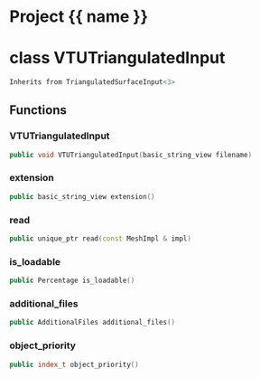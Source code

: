 <script setup>
import {useRoute} from 'vitepress'
const {path} = useRoute()
const tokens = path.split('/')
const words = tokens[2].split('-');
for (let i = 0; i < words.length; i++) {
    words[i] = words[i].charAt(0).toUpperCase() + words[i].slice(1);
    words[i] = words[i].replace('geode', 'Geode')
}
const name = words.join('-');
</script>
# Project {{ name }}

# class VTUTriangulatedInput


```cpp
Inherits from TriangulatedSurfaceInput<3>
```



## Functions

### VTUTriangulatedInput

```cpp
public void VTUTriangulatedInput(basic_string_view filename)
```


### extension

```cpp
public basic_string_view extension()
```


### read

```cpp
public unique_ptr read(const MeshImpl & impl)
```


### is_loadable

```cpp
public Percentage is_loadable()
```


### additional_files

```cpp
public AdditionalFiles additional_files()
```


### object_priority

```cpp
public index_t object_priority()
```




